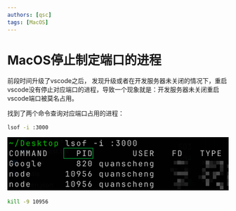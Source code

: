 ```yaml
---
authors: [qsc]
tags: [MacOS]
---
```


# MacOS停止制定端口的进程

前段时间升级了vscode之后， 发现升级或者在开发服务器未关闭的情况下，重启vscode没有停止对应端口的进程，导致一个现象就是：开发服务器未关闭重启vscode端口被莫名占用。

找到了两个命令查询对应端口占用的进程：

```bash
lsof -i :3000
```

![macos-lsof](./image/macos-lsof.png)

```bash title="停止进程"
kill -9 10956
```

